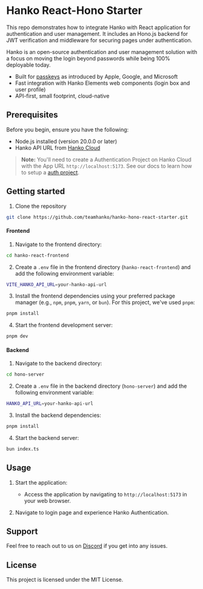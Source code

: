 # Hanko React-Hono Starter

This repo demonstrates how to integrate Hanko with React application for authentication and user management. It includes an Hono.js backend for JWT verification and middleware for securing pages under authentication.

Hanko is an open-source authentication and user management solution with a focus on moving the login beyond passwords while being 100% deployable today.

- Built for [passkeys](https://www.passkeys.io) as introduced by Apple, Google, and Microsoft
- Fast integration with Hanko Elements web components (login box and user profile)
- API-first, small footprint, cloud-native

## Prerequisites

Before you begin, ensure you have the following:

- Node.js installed (version 20.0.0 or later)
- Hanko API URL from [Hanko Cloud](https://cloud.hanko.io/)

> **Note:**
> You'll need to create a Authentication Project on Hanko Cloud with the App URL `http://localhost:5173`. See our docs to learn how to setup a [auth project](https://docs.hanko.io/setup-hanko-cloud).

## Getting started

1. Clone the repository

```bash
git clone https://github.com/teamhanko/hanko-hono-react-starter.git
```

#### Frontend

1. Navigate to the frontend directory:

```bash
cd hanko-react-frontend
```

2. Create a `.env` file in the frontend directory (`hanko-react-frontend`) and add the following environment variable:

```sh
VITE_HANKO_API_URL=your-hanko-api-url
```

3. Install the frontend dependencies using your preferred package manager (e.g., `npm`, `pnpm`, `yarn`, or `bun`). For this project, we've used `pnpm`:

```bash
pnpm install
```

4. Start the frontend development server:

```bash
pnpm dev
```

#### Backend

1. Navigate to the backend directory:

```bash
cd hono-server
```

2. Create a `.env` file in the backend directory (`hono-server`) and add the following environment variable:

```sh
HANKO_API_URL=your-hanko-api-url
```

3. Install the backend dependencies:

```bash
pnpm install
```

4. Start the backend server:

```bash
bun index.ts
```

## Usage

1. Start the application:

   - Access the application by navigating to `http://localhost:5173` in your web browser.

2. Navigate to login page and experience Hanko Authentication.


## Support

Feel free to reach out to us on [Discord](https://hanko.io/community) if you get into any issues.

## License

This project is licensed under the MIT License.



